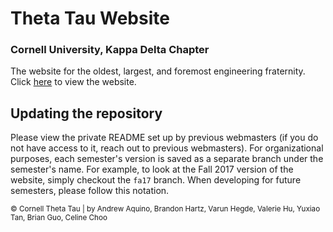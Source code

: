 # Theta Tau Website
### Cornell University, Kappa Delta Chapter

The website for the oldest, largest, and foremost engineering fraternity. Click [here](http://cornellthetatau.com/) to view the website.

## Updating the repository

Please view the private README set up by previous webmasters (if you do not have access to it, reach out to previous webmasters). For organizational purposes, each semester's version is saved as a separate branch under the semester's name. For example, to look at the Fall 2017 version of the website, simply checkout the `fa17` branch. When developing for future semesters, please follow this notation.

<sub>&copy; Cornell Theta Tau | by Andrew Aquino, Brandon Hartz, Varun Hegde, Valerie Hu, Yuxiao Tan, Brian Guo, Celine Choo</sub>
